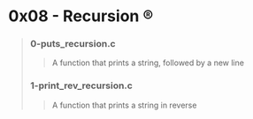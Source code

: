 # 0x08 - Recursion :registered:
> ### 0-puts_recursion.c
> > A function that prints a string, followed by a new line
>
> ### 1-print_rev_recursion.c
> > A function that prints a string in reverse
>
